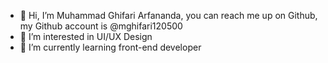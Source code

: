 - 👋 Hi, I’m Muhammad Ghifari Arfananda, you can reach me up on Github, my Github account is @mghifari120500
- 👀 I’m interested in UI/UX Design
- 🌱 I’m currently learning front-end developer
